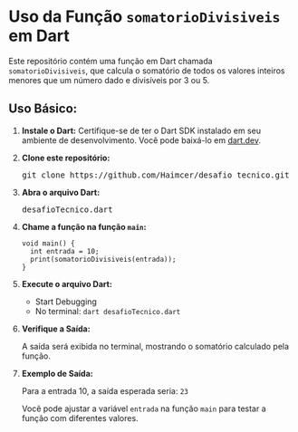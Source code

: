 </head>
<body>

  <h1>Uso da Função <code>somatorioDivisiveis</code> em Dart</h1>

  <p>Este repositório contém uma função em Dart chamada <code>somatorioDivisiveis</code>, que calcula o somatório de todos os valores inteiros menores que um número dado e divisíveis por 3 ou 5.</p>

  <h2>Uso Básico:</h2>

  <ol>
    <li>
      <p><strong>Instale o Dart:</strong> Certifique-se de ter o Dart SDK instalado em seu ambiente de desenvolvimento. Você pode baixá-lo em <a href="https://dart.dev/get-dart">dart.dev</a>.</p>
    </li>
    <li>
      <p><strong>Clone este repositório:</strong></p>
      <pre>git clone https://github.com/Haimcer/desafio_tecnico.git
</pre>
    </li>
    <li>
      <p><strong>Abra o arquivo Dart:</strong></p>
      <pre>desafioTecnico.dart</pre>
    </li>
    <li>
      <p><strong>Chame a função na função <code>main</code>:</strong></p>
      <pre><code>void main() {
  int entrada = 10;
  print(somatorioDivisiveis(entrada));
}</code></pre>
    </li>
    <li>
      <p><strong>Execute o arquivo Dart:</strong></p>
      <ul>
        <li>Start Debugging</li>
        <li>No terminal: <code>dart desafioTecnico.dart</code></li>
      </ul>
    </li>
    <li>
      <p><strong>Verifique a Saída:</strong></p>
      <p>A saída será exibida no terminal, mostrando o somatório calculado pela função.</p>
    </li>
    <li>
      <p><strong>Exemplo de Saída:</strong></p>
      <p>Para a entrada 10, a saída esperada seria: <code>23</code></p>
      <p>Você pode ajustar a variável <code>entrada</code> na função <code>main</code> para testar a função com diferentes valores.</p>
    </li>
  </ol>

</body>
</html>
